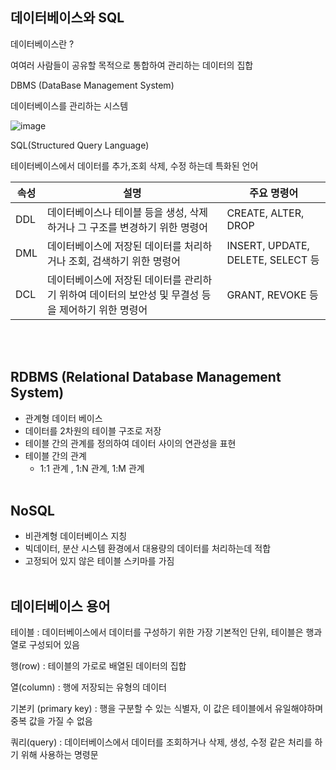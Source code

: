 ## 데이터베이스와 SQL

데이터베이스란 ?

여여러 사람들이 공유할 목적으로 통합하여 관리하는 데이터의 집합

DBMS (DataBase Management System)

데이터베이스를 관리하는 시스템

![image](https://github.com/githyuniiee/EST-TIL/assets/109260733/9a44b140-9cb3-4c9a-abbe-8a41492a00b3)


SQL(Structured Query Language)

테이터베이스에서 데이터를 추가,조회 삭제, 수정 하는데 특화된 언어

| 속성 | 설명 | 주요 명령어 |
| --- | --- | --- |
| DDL | 데이터베이스나 테이블 등을 생성, 삭제하거나 그 구조를 변경하기 위한 명령어 | CREATE, ALTER, DROP |
| DML | 데이터베이스에 저장된 데이터를 처리하거나 조회, 검색하기 위한 명령어 | INSERT, UPDATE, DELETE, SELECT 등 |
| DCL | 데이터베이스에 저장된 데이터를 관리하기 위하여 데이터의 보안성 및 무결성 등을 제어하기 위한 명령어 | GRANT, REVOKE 등 |
<br></br>
## RDBMS (Relational Database Management System)

- 관계형 데이터 베이스
- 데이터를 2차원의 테이블 구조로 저장
- 테이블 간의 관계를 정의하여 데이터 사이의 연관성을 표현
- 테이블 간의 관계
    - 1:1 관계 , 1:N 관계, 1:M 관계
<br></br>
## NoSQL

- 비관계형 데이터베이스 지칭
- 빅데이터, 분산 시스템 환경에서 대용량의 데이터를 처리하는데 적합
- 고정되어 있지 않은 테이블 스키마를 가짐
<br></br>
## 데이터베이스 용어

테이블 : 데이터베이스에서 데이터를 구성하기 위한 가장 기본적인 단위, 테이블은 행과 열로 구성되어 있음

행(row) : 테이블의 가로로 배열된 데이터의 집합

열(column) : 행에 저장되는 유형의 데이터

기본키 (primary key) : 행을 구분할 수 있는 식별자, 이 값은 테이블에서 유일해야하며 중복 값을 가질 수 없음

쿼리(query) : 데이터베이스에서 데이터를 조회하거나 삭제, 생성, 수정 같은 처리를 하기 위해 사용하는 명령문

